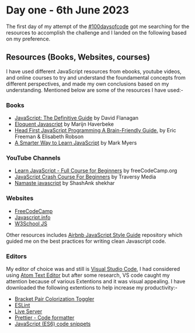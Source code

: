 # Day one - 6th June 2023
The first day of my attempt of the [#100daysofcode](https://www.100daysofcode.com/) got me searching for the resources to accomplish the challenge and I landed on the following based on my preference.
## Resources (Books, Websites, courses)
I have used different JavaScript resources from ebooks, youtube videos, and online courses to try and understand the foundamental concepts from different perspectives, and made my own conclusions based on my understanding. Mentioned below are some of the resources I have used:-
### Books

- [JavaScript: The Definitive Guide](https://www.amazon.com/JavaScript-Definitive-Guide-Activate-Guides/dp/0596805527) by David Flanagan 
- [Eloquent Javascript](https://eloquentjavascript.net/) by Marijn Haverbeke
- [Head First JavaScript Programming A Brain-Friendly Guide.](https://www.amazon.com/Head-First-JavaScript-Programming-Brain-Friendly/dp/144934013X) by  Eric Freeman & Elisabeth Robson
- [A Smarter Way to Learn JavaScript](https://www.amazon.com/Smarter-Way-Learn-JavaScript-technology-ebook/dp/B00H1W9I6C) by  Mark Myers 

### YouTube Channels

- [Learn JavaScript - Full Course for Beginners](https://www.youtube.com/watch?v=PkZNo7MFNFg&t=4s) by freeCodeCamp.org 
- [JavaScript Crash Course For Beginners](https://www.youtube.com/watch?v=hdI2bqOjy3c) by Traversy Media
- [Namaste javascript](https://www.youtube.com/watch?v=pN6jk0uUrD8&list=PLlasXeu85E9cQ32gLCvAvr9vNaUccPVNP) by ShashAnk shekhar

### Websites

- [FreeCodeCamp](https://www.freecodecamp.org/news/learn-these-javascript-fundamentals-and-become-a-better-developer-2a031a0dc9cf/)
- [Javascript.info](https://javascript.info/)
- [W3School JS](https://www.w3schools.com/js/DEFAULT.asp)

Other resources includes [Airbnb JavaScript Style Guide](https://github.com/airbnb/javascript) repository which guided me on the best practices for writing clean Javascript code.

### Editors

My editor of choice was and still is [Visual Studio Code](https://code.visualstudio.com/), I had considered using [Atom Text Editor](https://atom.en.softonic.com/) but after some research, VS code caught my attention because of various Extentions and it was visual appealing. I have downloaded the following extentions to help increase my productivity:-
- [Bracket Pair Colorization Toggler](https://marketplace.visualstudio.com/items?itemName=dzhavat.bracket-pair-toggler)
- [ESLint](https://marketplace.visualstudio.com/items?itemName=dbaeumer.vscode-eslint)
- [Live Server](https://marketplace.visualstudio.com/items?itemName=ritwickdey.LiveServer)
- [Prettier - Code formatter](https://marketplace.visualstudio.com/items?itemName=esbenp.prettier-vscode)
- [JavaScript (ES6) code snippets](https://marketplace.visualstudio.com/items?itemName=xabikos.JavaScriptSnippets)
